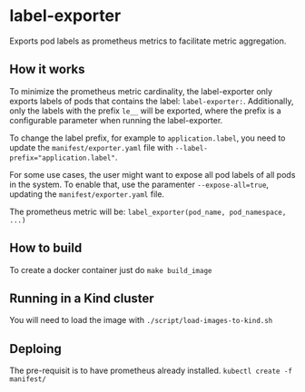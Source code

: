 # label-exporter
Exports pod labels as prometheus metrics to facilitate metric aggregation.


## How it works
To minimize the prometheus metric cardinality, the label-exporter only exports labels of pods that contains the label: `label-exporter:`.
Additionally, only the labels with the prefix `le__` will be exported, where the prefix is a configurable parameter when running the label-exporter.

To change the label prefix, for example to `application.label`, you need to update the `manifest/exporter.yaml` file with `--label-prefix="application.label"`.

For some use cases, the user might want to expose all pod labels of all pods in the system. To enable that, use the paramenter `--expose-all=true`, updating the `manifest/exporter.yaml` file.

The prometheus metric will be: `label_exporter(pod_name, pod_namespace, ...)`

## How to build
To create a docker container just do `make build_image`

## Running in a Kind cluster
You will need to load the image with `./script/load-images-to-kind.sh`

## Deploing
The pre-requisit is to have prometheus already installed.
`kubectl create -f manifest/`

